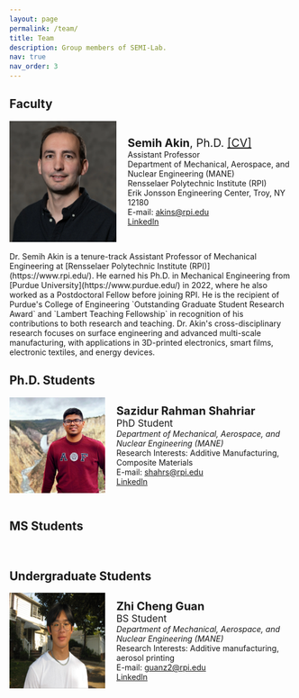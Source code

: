 ```yaml
---
layout: page
permalink: /team/
title: Team
description: Group members of SEMI-Lab. 
nav: true
nav_order: 3
---
```


## Faculty

<div style="display: flex; align-items: center;">
    <img src="../assets/img/Akin_Semihhh.webp" width="190" height="215"/>
    <div style="text-align: left; margin-left: 20px;">
        <span style="font-size: 20px;"><b>Semih Akin</b>, Ph.D. <a href="https://semi-lab.github.io/assets\pdf\Semih_Akin_CV.pdf">[CV]</a></span>
        <br>
        Assistant Professor
        <br>
        Department of Mechanical, Aerospace, and Nuclear Engineering (MANE)
        <br>
        Rensselaer Polytechnic Institute (RPI)
        <br>
        Erik Jonsson Engineering Center, Troy, NY 12180
        <br>      
        E-mail: <a href="mailto:akins@rpi.edu">akins@rpi.edu</a>
             <br>
        <a href="https://www.linkedin.com/in/semih-akin-4297666b/">Linkedln</a>  
    </div>
</div>
<br>
 Dr. Semih Akin is a tenure-track Assistant Professor of Mechanical Engineering at [Rensselaer Polytechnic Institute (RPI)](https://www.rpi.edu/). He earned his Ph.D. in Mechanical Engineering from [Purdue University](https://www.purdue.edu/) in 2022, where he also worked as a Postdoctoral Fellow before joining RPI. He is the recipient of Purdue's College of Engineering `Outstanding Graduate Student Research Award` and `Lambert Teaching Fellowship` in recognition of his contributions to both research and teaching. Dr. Akin's cross-disciplinary research focuses on surface engineering and advanced multi-scale manufacturing, with applications in 3D-printed electronics, smart films, electronic textiles, and energy devices.  
<br>

## Ph.D. Students
<div style="display: flex; align-items: center;">
    <img src="../assets/img/Sazidur.jpg" width="170" height="170"/>
    <div style="text-align: left; margin-left: 20px;">
        <span style="font-size: 20px;"><b>Sazidur Rahman Shahriar</b></span>
        <br>
        <span style="font-size: 17px;">PhD Student </span>
        <br>
    <i> Department of Mechanical, Aerospace, and Nuclear Engineering (MANE) </i>
        <br>
       Research Interests: Additive Manufacturing, Composite Materials
        <br>       
              E-mail: <a href="mailto:shahrs@rpi.edu">shahrs@rpi.edu</a>
             <br>
        <a href="https://www.linkedin.com/in/sazid1994/">Linkedln</a>  
    </div>
</div>
<br>

## MS Students
<br>

## Undergraduate Students

<div style="display: flex; align-items: center;">
    <img src="../assets/img/ZhiGuan.png" width="170" height="170"/>
    <div style="text-align: left; margin-left: 20px;">
        <span style="font-size: 20px;"><b>Zhi Cheng Guan </b></span>
        <br>
        <span style="font-size: 17px;">BS Student </span>
        <br>
       <i> Department of Mechanical, Aerospace, and Nuclear Engineering (MANE) </i>
        <br>
       Research Interests: Additive manufacturing, aerosol printing
        <br>
        E-mail: <a href="mailto:guanz2@rpi.edu">guanz2@rpi.edu</a>
        <br>
        <a href="https://www.linkedin.com/in/zhiguan/">Linkedln</a>  
    </div>
    <br>
</div>

<div class="home-sci">
    <a href="#"><i class='bx bxl-github'></i></a>
    <a href="#"><i class='bx bxl-twitter'></i></a>
    <a href="https://www.linkedin.com/in/joseph-franciamore-0556b3293/"><i class='bx bxl-linkedin'></i></a>
    <a href="mailto:francj4@rpi.edu"><i class='bx bx-mail-send'></i></a>
    <a href="mailto:jfranciamore12@gmail.com"><i class='bx bxl-gmail'></i></a>
</div>
